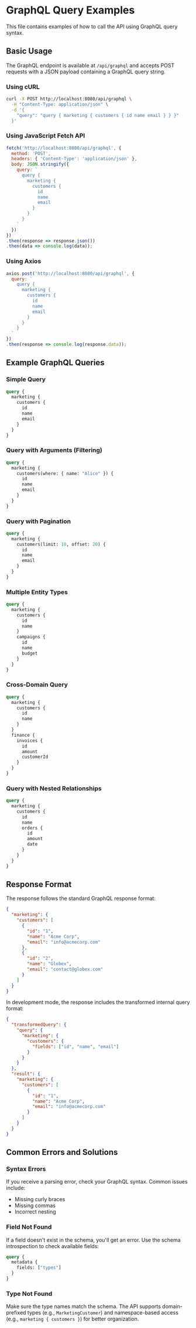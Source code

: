 # GraphQL Query Examples

This file contains examples of how to call the API using GraphQL query syntax.

## Basic Usage

The GraphQL endpoint is available at `/api/graphql` and accepts POST requests with a JSON payload containing a GraphQL query string.

### Using cURL

```bash
curl -X POST http://localhost:8080/api/graphql \
  -H "Content-Type: application/json" \
  -d '{
    "query": "query { marketing { customers { id name email } } }"
  }'
```

### Using JavaScript Fetch API

```javascript
fetch('http://localhost:8080/api/graphql', {
  method: 'POST',
  headers: { 'Content-Type': 'application/json' },
  body: JSON.stringify({
    query: `
      query {
        marketing {
          customers {
            id
            name
            email
          }
        }
      }
    `
  })
})
.then(response => response.json())
.then(data => console.log(data));
```

### Using Axios

```javascript
axios.post('http://localhost:8080/api/graphql', {
  query: `
    query {
      marketing {
        customers {
          id
          name
          email
        }
      }
    }
  `
})
.then(response => console.log(response.data));
```

## Example GraphQL Queries

### Simple Query

```graphql
query {
  marketing {
    customers {
      id
      name
      email
    }
  }
}
```

### Query with Arguments (Filtering)

```graphql
query {
  marketing {
    customers(where: { name: "Alice" }) {
      id
      name
      email
    }
  }
}
```

### Query with Pagination

```graphql
query {
  marketing {
    customers(limit: 10, offset: 20) {
      id
      name
      email
    }
  }
}
```

### Multiple Entity Types

```graphql
query {
  marketing {
    customers {
      id
      name
    }
    campaigns {
      id
      name
      budget
    }
  }
}
```

### Cross-Domain Query

```graphql
query {
  marketing {
    customers {
      id
      name
    }
  }
  finance {
    invoices {
      id
      amount
      customerId
    }
  }
}
```

### Query with Nested Relationships

```graphql
query {
  marketing {
    customers {
      id
      name
      orders {
        id
        amount
        date
      }
    }
  }
}
```

## Response Format

The response follows the standard GraphQL response format:

```json
{
  "marketing": {
    "customers": [
      {
        "id": "1",
        "name": "Acme Corp",
        "email": "info@acmecorp.com"
      },
      {
        "id": "2",
        "name": "Globex",
        "email": "contact@globex.com"
      }
    ]
  }
}
```

In development mode, the response includes the transformed internal query format:

```json
{
  "transformedQuery": {
    "query": {
      "marketing": {
        "customers": {
          "fields": ["id", "name", "email"]
        }
      }
    }
  },
  "result": {
    "marketing": {
      "customers": [
        {
          "id": "1",
          "name": "Acme Corp",
          "email": "info@acmecorp.com"
        }
      ]
    }
  }
}
```

## Common Errors and Solutions

### Syntax Errors

If you receive a parsing error, check your GraphQL syntax. Common issues include:
- Missing curly braces
- Missing commas
- Incorrect nesting

### Field Not Found

If a field doesn't exist in the schema, you'll get an error. Use the schema introspection to check available fields:

```graphql
query {
  metadata {
    fields: ["types"]
  }
}
```

### Type Not Found

Make sure the type names match the schema. The API supports domain-prefixed types (e.g., `MarketingCustomer`) 
and namespace-based access (e.g., `marketing { customers }`) for better organization.
